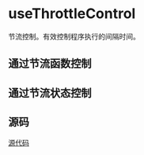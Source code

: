 # useThrottleControl

节流控制。有效控制程序执行的间隔时间。

## 通过节流函数控制

<demo vue="hooks/use-throttle-control/use-fn.vue" />

## 通过节流状态控制

<demo vue="hooks/use-throttle-control/use-status.vue" />

## 源码

[源代码](https://github.com/nixwai/mortise-tenon/blob/main/packages/hooks/src/use-throttle-control/index.ts)
